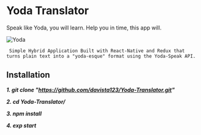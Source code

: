 # Yoda Translator

Speak like Yoda, you will learn. Help you in time, this app will.

![Yoda](https://static.giantbomb.com/uploads/original/0/30/1465012-yoda_closeup_copy.jpg)

`` Simple Hybrid Application Built with React-Native and Redux that turns plain text into a "yoda-esque" format using the Yoda-Speak API.``


## Installation

***1. git clone "https://github.com/davista123/Yoda-Translator.git"***

***2. cd Yoda-Translator/***


***3. npm install***


***4. exp start***
